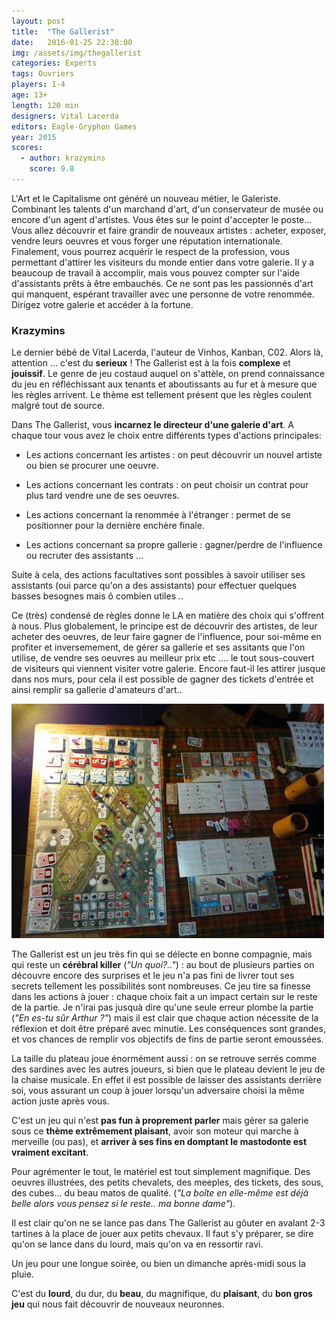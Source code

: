 ```yaml
---
layout: post
title:  "The Gallerist"
date:   2016-01-25 22:30:00
img: /assets/img/thegallerist
categories: Experts
tags: Ouvriers
players: 1-4
age: 13+
length: 120 min
designers: Vital Lacerda
editors: Eagle-Gryphon Games
year: 2015
scores:
  - author: krazymins
    score: 9.8
---
```


<span>L'Art et le Capitalisme ont généré un nouveau métier, le Galeriste.
Combinant les talents d'un marchand d'art, d'un conservateur de musée ou encore d'un agent d'artistes. Vous êtes sur le point d'accepter le poste...
Vous allez découvrir et faire grandir de nouveaux artistes : acheter, exposer, vendre leurs oeuvres et vous forger une réputation internationale.
Finalement, vous pourrez acquérir le respect de la profession, vous permettant d'attirer les visiteurs du monde entier dans votre galerie. Il y a beaucoup de travail à accomplir, mais vous pouvez compter sur l'aide d'assistants prêts à être embauchés. Ce ne sont pas les passionnés d'art qui manquent, espérant travailler avec une personne de votre renommée. Dirigez votre galerie et accéder à la fortune.</span>

### Krazymins
Le dernier bébé de Vital Lacerda, l'auteur de Vinhos, Kanban, C02.
Alors là, attention ... c'est du **serieux** !
The Gallerist est à la fois **complexe** et **jouissif**.
Le genre de jeu costaud auquel on s'attèle, on prend connaissance du jeu en réfléchissant aux tenants et aboutissants au fur et à mesure que les règles arrivent.
Le thème est tellement présent que les règles coulent malgré tout de source.

Dans The Gallerist, vous **incarnez le directeur d'une galerie d'art**.
A chaque tour vous avez le choix entre différents types d'actions principales:

- Les actions concernant les artistes : on peut découvrir un nouvel artiste ou bien se procurer une oeuvre.

- Les actions concernant les contrats : on peut choisir un contrat pour plus tard vendre une de ses oeuvres.

- Les actions concernant la renommée à l'étranger : permet de se positionner pour la dernière enchère finale.

- Les actions concernant sa propre gallerie : gagner/perdre de l'influence ou recruter des assistants ...

Suite à cela, des actions facultatives sont possibles à savoir utiliser ses assistants (oui parce qu'on a des assistants) pour effectuer quelques basses besognes mais ô combien utiles ..  

Ce (très) condensé de règles donne le LA en matière des choix qui s'offrent à nous.
Plus globalement, le principe est de découvrir des artistes, de leur acheter des oeuvres, de leur faire gagner de l'influence, pour soi-même en profiter et inversemement, de gérer sa gallerie et ses assitants que l'on utilise, de vendre ses oeuvres au meilleur prix etc .... le tout sous-couvert de visiteurs qui viennent visiter votre galerie.
Encore faut-il les attirer jusque dans nos murs, pour cela il est possible de gagner des tickets d'entrée et ainsi remplir sa gallerie d'amateurs d'art..

![MythicBattles](/assets/img/thegallerist_top.jpeg)

The Gallerist est un jeu très fin qui se délecte en bonne compagnie, mais qui reste un **cérébral killer** (*"Un quoi?.."*) : au bout de plusieurs parties on découvre encore des surprises et le jeu n'a pas fini de livrer tout ses secrets tellement les possibilités sont nombreuses.
Ce jeu tire sa finesse dans les actions à jouer : chaque choix fait a un impact certain sur le reste de la partie. Je n'irai pas jusquà dire qu'une seule erreur plombe la partie (*"En es-tu sûr Arthur ?"*) mais il est clair que chaque action nécessite de la réflexion et doit être préparé avec minutie.
Les conséquences sont grandes, et vos chances de remplir vos objectifs de fins de partie seront emoussées.

La taille du plateau joue énormément aussi : on se retrouve serrés comme des sardines avec les autres joueurs, si bien que le plateau devient le jeu de la chaise musicale. En effet il est possible de laisser des assistants derrière soi, vous assurant un coup à jouer lorsqu'un adversaire choisi la même action juste après vous.

C'est un jeu qui n'est **pas fun à proprement parler** mais gérer sa galerie sous ce **thème extrêmement plaisant**, avoir son moteur qui marche à merveille (ou pas), et **arriver à ses fins en domptant le mastodonte est vraiment excitant**.

Pour agrémenter le tout, le matériel est tout simplement magnifique. Des oeuvres illustrées, des petits chevalets, des meeples, des tickets, des sous, des cubes... du beau matos de qualité. (*"La boîte en elle-même est déjà belle alors vous pensez si le reste..  ma bonne dame"*).

Il est clair qu'on ne se lance pas dans The Gallerist au gôuter en avalant 2-3 tartines à la place de jouer aux petits chevaux. Il faut s'y préparer, se dire qu'on se lance dans du lourd, mais qu'on va en ressortir ravi.

Un jeu pour une longue soirée, ou bien un dimanche après-midi sous la pluie.

C'est du **lourd**, du dur, du **beau**, du magnifique, du **plaisant**, du **bon gros jeu** qui nous fait découvrir de nouveaux neuronnes.
